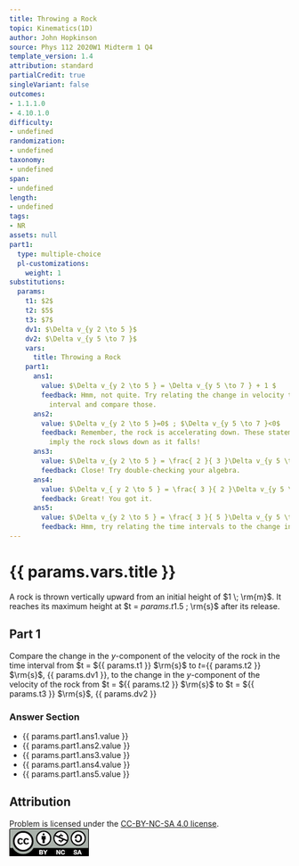```yaml
---
title: Throwing a Rock
topic: Kinematics(1D)
author: John Hopkinson
source: Phys 112 2020W1 Midterm 1 Q4
template_version: 1.4
attribution: standard
partialCredit: true
singleVariant: false
outcomes:
- 1.1.1.0
- 4.10.1.0
difficulty:
- undefined
randomization:
- undefined
taxonomy:
- undefined
span:
- undefined
length:
- undefined
tags:
- NR
assets: null
part1:
  type: multiple-choice
  pl-customizations:
    weight: 1
substitutions:
  params:
    t1: $2$
    t2: $5$
    t3: $7$
    dv1: $\Delta v_{y 2 \to 5 }$
    dv2: $\Delta v_{y 5 \to 7 }$
    vars:
      title: Throwing a Rock
    part1:
      ans1:
        value: $\Delta v_{y 2 \to 5 } = \Delta v_{y 5 \to 7 } + 1 $
        feedback: Hmm, not quite. Try relating the change in velocity to the time
          interval and compare those.
      ans2:
        value: $\Delta v_{y 2 \to 5 }=0$ ; $\Delta v_{y 5 \to 7 }<0$
        feedback: Remember, the rock is accelerating down. These statements would
          imply the rock slows down as it falls!
      ans3:
        value: $\Delta v_{y 2 \to 5 } = \frac{ 2 }{ 3 }\Delta v_{y 5 \to 7 }$
        feedback: Close! Try double-checking your algebra.
      ans4:
        value: $\Delta v_{ y 2 \to 5 } = \frac{ 3 }{ 2 }\Delta v_{y 5 \to 7 }$
        feedback: Great! You got it.
      ans5:
        value: $\Delta v_{y 2 \to 5 } = \frac{ 3 }{ 5 }\Delta v_{y 5 \to 7 }$
        feedback: Hmm, try relating the time intervals to the change in velocity.
---
```

# {{ params.vars.title }}
A rock is thrown vertically upward from an initial height of $1 \; \rm{m}$. It reaches its maximum height at $t = ${{ params.t1 }}$.5 \; \rm{s}$ after its release.

## Part 1

Compare the change in the $y$-component of the velocity of the rock in the time interval from $t = ${{ params.t1 }} $\rm{s}$ to $t =${{ params.t2 }} $\rm{s}$, {{ params.dv1 }}, to the change in the $y$-component of the velocity of the rock from $t = ${{ params.t2 }} $\rm{s}$ to $t = ${{ params.t3 }} $\rm{s}$, {{ params.dv2 }}

### Answer Section

- {{ params.part1.ans1.value }}
- {{ params.part1.ans2.value }}
- {{ params.part1.ans3.value }}
- {{ params.part1.ans4.value }}
- {{ params.part1.ans5.value }}

## Attribution

Problem is licensed under the [CC-BY-NC-SA 4.0 license](https://creativecommons.org/licenses/by-nc-sa/4.0/).<br> ![The Creative Commons 4.0 license requiring attribution-BY, non-commercial-NC, and share-alike-SA license.](https://raw.githubusercontent.com/firasm/bits/master/by-nc-sa.png)